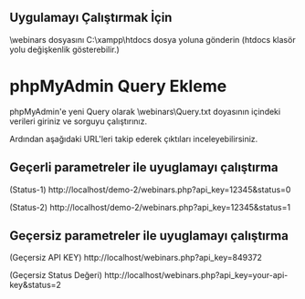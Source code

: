 ## Uygulamayı Çalıştırmak İçin
\webinars dosyasını C:\xampp\htdocs dosya yoluna gönderin (htdocs klasör yolu değişkenlik gösterebilir.)

# phpMyAdmin Query Ekleme
phpMyAdmin'e yeni Query olarak \webinars\Query.txt doyasının içindeki verileri giriniz ve sorguyu çalıştırınız. 

Ardından aşağıdaki URL'leri takip ederek çıktıları inceleyebilirsiniz.

## Geçerli parametreler ile uyuglamayı çalıştırma
(Status-1)
http://localhost/demo-2/webinars.php?api_key=12345&status=0

(Status-2)
http://localhost/demo-2/webinars.php?api_key=12345&status=1

## Geçersiz parametreler ile uyuglamayı çalıştırma
(Geçersiz API KEY)
http://localhost/webinars.php?api_key=849372

(Geçersiz Status Değeri)
http://localhost/webinars.php?api_key=your-api-key&status=2 
